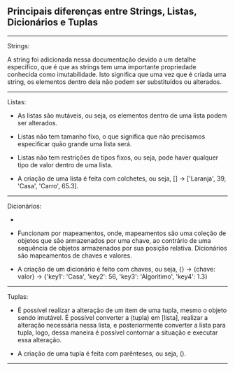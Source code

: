 ## Principais diferenças entre Strings, Listas, Dicionários e Tuplas

---

Strings:

A string foi adicionada nessa documentação devido a um detalhe especifico, que é que as strings tem uma importante propriedade conhecida como imutabilidade. Isto significa que uma vez que é criada uma string, os elementos dentro dela não podem ser substituídos ou alterados.

---

Listas:

- As listas são mutáveis, ou seja, os elementos dentro de uma lista podem ser alterados.

- Listas não tem tamanho fixo, o que significa que não precisamos especificar quão grande uma lista será.

- Listas não tem restrições de tipos fixos, ou seja, pode haver qualquer tipo de valor dentro de uma lista.

- A criação de uma lista é feita com colchetes, ou seja, [] -> ['Laranja', 39, 'Casa', 'Carro', 65.3].

---

Dicionários:

- 

- Funcionam por mapeamentos, onde, mapeamentos são uma coleção de objetos que são armazenados por uma chave, ao contrário de uma sequência de objetos armazenados por sua posição relativa. Dicionários são mapeamentos de chaves e valores.

- A criação de um dicionário é feito com chaves, ou seja, {} -> {chave: valor} -> {'key1': 'Casa', 'key2': 56, 'key3': 'Algoritimo', 'key4': 1.3}

---

Tuplas:


- É possível realizar a alteração de um item de uma tupla, mesmo o objeto sendo imutável. É possível converter a (tupla) em [lista], realizar a alteração necessária nessa lista, e posteriormente converter a lista para tupla, logo, dessa maneira é possível contornar a situação e executar essa alteração.

- A criação de uma tupla é feita com parênteses, ou seja, ().

---


